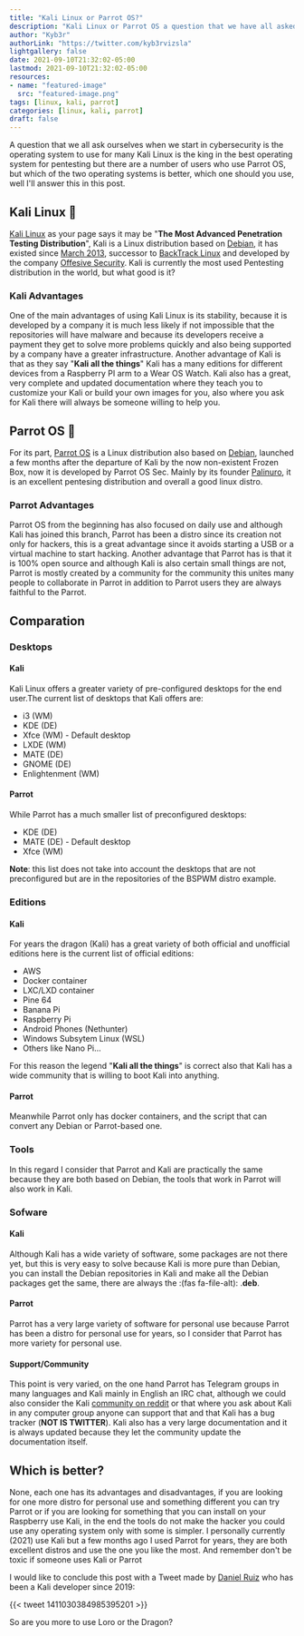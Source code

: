```yaml
---
title: "Kali Linux or Parrot OS?"
description: "Kali Linux or Parrot OS a question that we have all asked ourselves but which is better?"
author: "Kyb3r"
authorLink: "https://twitter.com/kyb3rvizsla"
lightgallery: false
date: 2021-09-10T21:32:02-05:00
lastmod: 2021-09-10T21:32:02-05:00
resources:
- name: "featured-image"
  src: "featured-image.png"
tags: [linux, kali, parrot]
categories: [linux, kali, parrot]
draft: false
---
```

A question that we all ask ourselves when we start in cybersecurity is the operating system to use for many Kali Linux is the king in the best operating system for pentesting but there are a number of users who use Parrot OS, but which of the two operating systems is better, which one should you use, well I'll answer this in this post.

## Kali Linux :dragon:
[Kali Linux](https://kali.org) as your page says it may be "**The Most Advanced
Penetration Testing Distribution**", Kali is a Linux distribution based on [Debian](https://debian.org), it has existed since [March 2013](https://en.wikipedia.org/wiki/Kali_Linux), successor to [BackTrack Linux](https://en.wikipedia.org/wiki/BackTrack) and developed by the company [Offesive Security](https://offensive-security.com). Kali is currently the most used Pentesting distribution in the world, but what good is it?

### Kali Advantages
One of the main advantages of using Kali Linux is its stability, because it is developed by a company it is much less likely if not impossible that the repositories will have malware and because its developers receive a payment they get to solve more problems quickly and also being supported by a company have a greater infrastructure. Another advantage of Kali is that as they say "**Kali all the things**" Kali has a many editions for different devices from a Raspberry PI arm to a Wear OS Watch. Kali also has a great, very complete and updated documentation where they teach you to customize your Kali or build your own images for you, also where you ask for Kali there will always be someone willing to help you.

## Parrot OS :parrot:
For its part, [Parrot OS](https://parrotsec.org) is a Linux distribution also based on [Debian](https://debian.org), launched a few months after the departure of Kali by the now non-existent Frozen Box, now it is developed by Parrot OS Sec. Mainly by its founder [Palinuro](https://twitter.com/palinurosec), it is an excellent pentesing distribution and overall a good linux distro.

### Parrot Advantages
Parrot OS from the beginning has also focused on daily use and although Kali has joined this branch, Parrot has been a distro since its creation not only for hackers, this is a great advantage since it avoids starting a USB or a virtual machine to start hacking. Another advantage that Parrot has is that it is 100% open source and although Kali is also certain small things are not, Parrot is mostly created by a community for the community this unites many people to collaborate in Parrot in addition to Parrot users they are always faithful to the Parrot.

## Comparation

### Desktops

#### Kali
Kali Linux offers a greater variety of pre-configured desktops for the end user.The current list of desktops that Kali offers are:

* i3 (WM)
* KDE (DE)
* Xfce (WM) - Default desktop
* LXDE (WM)
* MATE (DE)
* GNOME (DE)
* Enlightenment (WM)

#### Parrot
While Parrot has a much smaller list of preconfigured desktops:

* KDE (DE)
* MATE (DE) - Default desktop
* Xfce (WM)

**Note**: this list does not take into account the desktops that are not preconfigured but are in the repositories of the BSPWM distro example.

### Editions

#### Kali
For years the dragon (Kali) has a great variety of both official and unofficial editions here is the current list of official editions:

* AWS
* Docker container
* LXC/LXD container
* Pine 64
* Banana Pi
* Raspberry Pi
* Android Phones (Nethunter)
* Windows Subsytem Linux (WSL)
* Others like Nano Pi...

For this reason the legend "**Kali all the things**" is correct also that Kali has a wide community that is willing to boot Kali into anything.

#### Parrot
Meanwhile Parrot only has docker containers, and the script that can convert any Debian or Parrot-based one.

### Tools
In this regard I consider that Parrot and Kali are practically the same because they are both based on Debian, the tools that work in Parrot will also work in Kali.

### Sofware

#### Kali
Although Kali has a wide variety of software, some packages are not there yet, but this is very easy to solve because Kali is more pure than Debian, you can install the Debian repositories in Kali and make all the Debian packages get the same, there are always the :(fas fa-file-alt): .**deb**.

#### Parrot
Parrot has a very large variety of software for personal use because Parrot has been a distro for personal use for years, so I consider that Parrot has more variety for personal use.

#### Support/Community
This point is very varied, on the one hand Parrot has Telegram groups in many languages and Kali mainly in English an IRC chat, although we could also consider the Kali [community on reddit](https://www.reddit.com/r/Kalilinux) or that where you ask about Kali in any computer group anyone can support that and that Kali has a bug tracker (**NOT IS TWITTER**). Kali also has a very large documentation and it is always updated because they let the community update the documentation itself.

## Which is better?
None, each one has its advantages and disadvantages, if you are looking for one more distro for personal use and something different you can try Parrot or if you are looking for something that you can install on your Raspberry use Kali, in the end the tools do not make the hacker you could use any operating system only with some is simpler. I personally currently (2021) use Kali but a few months ago I used Parrot for years, they are both excellent distros and use the one you like the most. And remember don't be toxic if someone uses Kali or Parrot

I would like to conclude this post with a Tweet made by [Daniel Ruiz](https://twitter.com/dani_ruiz24) who has been a Kali developer since 2019:

{{< tweet 1411030384985395201 >}}

So are you more to use Loro or the Dragon?